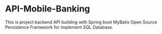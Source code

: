 # API-Mobile-Banking
This is project backend API building with Spring boot MyBatis Open Source Persistence Framework for implement SQL Database.
